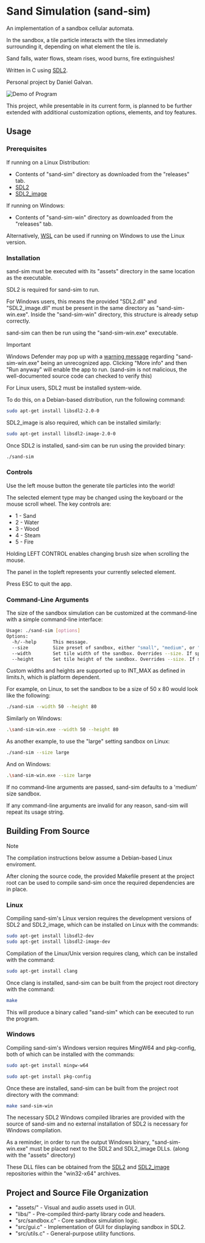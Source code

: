 # Sand Simulation (sand-sim)
An implementation of a sandbox cellular automata.

In the sandbox, a tile particle interacts with the tiles immediately surrounding it, depending on what element the tile is.

Sand falls, water flows, steam rises, wood burns, fire extinguishes!

Written in C using [SDL2](https://www.libsdl.org/).

Personal project by Daniel Galvan.

![Demo of Program](assets/demo/demo.gif)

This project, while presentable in its current form, is planned to be further extended with additional customization options, elements, and toy features.


## Usage
### Prerequisites

If running on a Linux Distribution:
- Contents of "sand-sim" directory as downloaded from the "releases" tab.
- [SDL2](https://github.com/libsdl-org/SDL/tree/SDL2)
- [SDL2_image](https://github.com/libsdl-org/SDL_image/tree/SDL2)

If running on Windows:
- Contents of "sand-sim-win" directory as downloaded from the "releases" tab.

Alternatively, [WSL](https://learn.microsoft.com/en-us/windows/wsl/install) can be used if running on Windows to use the Linux version.

### Installation

sand-sim must be executed with its "assets" directory in the same location as the executable.

SDL2 is required for sand-sim to run.

For Windows users, this means the provided "SDL2.dll" and "SDL2_image.dll" must be present in the same directory as "sand-sim-win.exe". Inside the "sand-sim-win" directory, this structure is already setup correctly.

sand-sim can then be run using the "sand-sim-win.exe" executable. 

> [!IMPORTANT]
> Windows Defender may pop up with a [warning message](https://superuser.com/questions/1553842/windows-protected-your-pc) regarding "sand-sim-win.exe" being an unrecognized app. Clicking "More info" and then "Run anyway" will enable the app to run. (sand-sim is not malicious, the well-documented source code can checked to verify this) 

For Linux users, SDL2 must be installed system-wide. 

To do this, on a Debian-based distribution, run the following command:

```bash
sudo apt-get install libsdl2-2.0-0
```

SDL2_image is also required, which can be installed similarly:

```bash
sudo apt-get install libsdl2-image-2.0-0
```

Once SDL2 is installed, sand-sim can be run using the provided binary:

```bash
./sand-sim
```

### Controls

Use the left mouse button the generate tile particles into the world!

The selected element type may be changed using the keyboard or the mouse scroll
wheel. The key controls are:

- 1 - Sand
- 2 - Water
- 3 - Wood
- 4 - Steam
- 5 - Fire

Holding LEFT CONTROL enables changing brush size when scrolling the mouse.

The panel in the topleft represents your currently selected element.

Press ESC to quit the app.


### Command-Line Arguments

The size of the sandbox simulation can be customized at the command-line with
a simple command-line interface:

```bash
Usage: ./sand-sim [options]
Options:
  -h/--help      This message.
  --size         Size preset of sandbox, either "small", "medium", or "large".
  --width        Set tile width of the sandbox. Overrides --size. If specified, height must be specified too.
  --height       Set tile height of the sandbox. Overrides --size. If specified, width must be specified too.
```

Custom widths and heights are supported up to INT_MAX as defined in limits.h,
which is platform dependent.

For example, on Linux, to set the sandbox to be a size of 50 x 80 would look like the following:

```bash
./sand-sim --width 50 --height 80
```

Similarly on Windows:

```bash
.\sand-sim-win.exe --width 50 --height 80
```

As another example, to use the "large" setting sandbox on Linux:

```bash
./sand-sim --size large
```

And on Windows:
```bash
.\sand-sim-win.exe --size large
```

If no command-line arguments are passed, sand-sim defaults to a 'medium' size
sandbox.

If any command-line arguments are invalid for any reason, sand-sim will repeat
its usage string.


## Building From Source

> [!NOTE]
> The compilation instructions below assume a Debian-based Linux enviroment. 

After cloning the source code, the provided Makefile present at the project root 
can be used to compile sand-sim once the required dependencies are in place.

### Linux

Compiling sand-sim's Linux version requires the development versions of SDL2 and SDL2_image, which can be installed on Linux with the commands:

```bash
sudo apt-get install libsdl2-dev
sudo apt-get install libsdl2-image-dev
```

Compilation of the Linux/Unix version requires clang, which can be installed with the command:

```bash
sudo apt-get install clang
```

Once clang is installed, sand-sim can be built from the project root directory with the command:

```bash
make
```

This will produce a binary called "sand-sim" which can be executed to run the program.

### Windows

Compiling sand-sim's Windows version requires MingW64 and pkg-config, both of which can be installed with the commands:

```bash
sudo apt-get install mingw-w64
```

```bash
sudo apt-get install pkg-config
```

Once these are installed, sand-sim can be built from the project root directory with the command:

```bash
make sand-sim-win
```

The necessary SDL2 Windows compiled libraries are provided with the source of sand-sim and
no external installation of SDL2 is necessary for Windows compilation.

As a reminder, in order to run the output Windows binary, "sand-sim-win.exe" must be placed
next to the SDL2 and SDL2_image DLLs. (along with the "assets" directory)

These DLL files can be obtained from the [SDL2](https://github.com/libsdl-org/SDL/releases/tag/release-2.28.5) and [SDL2_image](https://github.com/libsdl-org/SDL_image/releases/tag/release-2.6.3) repositories within the "win32-x64" archives.

## Project and Source File Organization

- "assets/" - Visual and audio assets used in GUI.
- "libs/" - Pre-compiled third-party library code and headers.
- "src/sandbox.c" - Core sandbox simulation logic.
- "src/gui.c" - Implementation of GUI for displaying sandbox in SDL2.
- "src/utils.c" - General-purpose utility functions.

